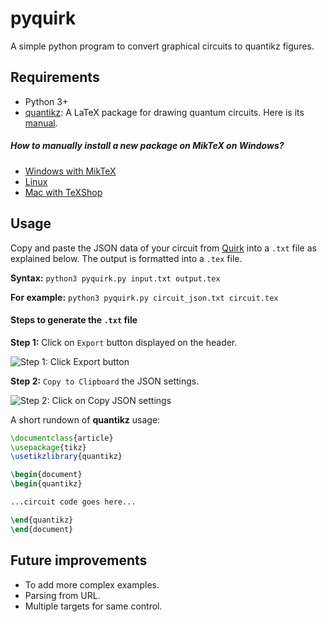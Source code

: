 # pyquirk
A simple python program to convert graphical circuits to quantikz figures.

## Requirements
- Python 3+
- [quantikz](https://ctan.org/pkg/quantikz?lang=en): A LaTeX package for drawing quantum circuits. Here is its [manual](http://mirrors.ibiblio.org/CTAN/graphics/pgf/contrib/quantikz/quantikz.pdf).

##### How to manually install a new package on MikTeX on Windows?
- [Windows with MikTeX](https://tex.stackexchange.com/questions/2063/how-can-i-manually-install-a-package-on-miktex-windows)
- [Linux](https://tex.stackexchange.com/questions/73016/how-do-i-install-an-individual-package-on-a-linux-system)
- [Mac with TeXShop](https://tex.stackexchange.com/questions/12102/how-do-i-install-ctan-packages-on-mac-os-with-texshop)

## Usage

Copy and paste the JSON data of your circuit from [Quirk](https://algassert.com/quirk) into a `.txt` file as explained below. The output is formatted into a `.tex` file.

**Syntax:** `python3 pyquirk.py input.txt output.tex`

**For example:** `python3 pyquirk.py circuit_json.txt circuit.tex`

#### Steps to generate the `.txt` file
**Step 1:** Click on `Export` button displayed on the header.

![Step 1: Click Export button](../quirk1-m.png)

**Step 2:** `Copy to Clipboard` the JSON settings.

![Step 2: Click on Copy JSON settings](../quirk2.png)

A short rundown of **quantikz** usage:
```latex
\documentclass{article}
\usepackage{tikz}
\usetikzlibrary{quantikz}

\begin{document}
\begin{quantikz}

...circuit code goes here...

\end{quantikz}
\end{document}
```

## Future improvements
- To add more complex examples.
- Parsing from URL.
- Multiple targets for same control.

